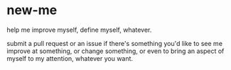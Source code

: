 # new-me

help me improve myself, define myself, whatever.

submit a pull request or an issue if there's something you'd like to see me
improve at something, or change something,
or even to bring an aspect of myself to my attention, whatever you want.
